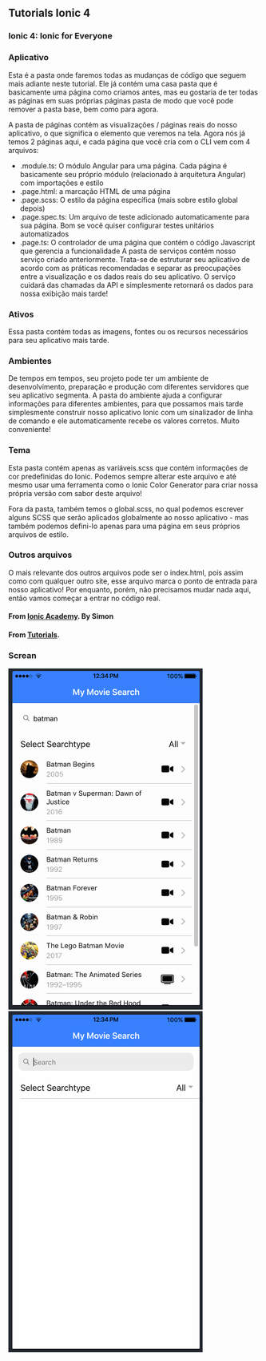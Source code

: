 ## Tutorials Ionic 4 
### Ionic 4: Ionic for Everyone

### Aplicativo
Esta é a pasta onde faremos todas as mudanças de código que seguem mais adiante neste tutorial. Ele já contém uma casa pasta que é basicamente uma página como criamos antes, mas eu gostaria de ter todas as páginas em suas próprias páginas pasta de modo que você pode remover a pasta base, bem como para agora.

A pasta de páginas contém as visualizações / páginas reais do nosso aplicativo, o que significa o elemento que veremos na tela. Agora nós já temos 2 páginas aqui, e cada página que você cria com o CLI vem com 4 arquivos:

* .module.ts: O módulo Angular para uma página. Cada página é basicamente seu próprio módulo (relacionado à arquitetura Angular) com importações e estilo
* .page.html: a marcação HTML de uma página
* .page.scss: O estilo da página específica (mais sobre estilo global depois)
* .page.spec.ts: Um arquivo de teste adicionado automaticamente para sua página. Bom se você quiser configurar testes unitários automatizados
* .page.ts: O controlador de uma página que contém o código Javascript que gerencia a funcionalidade
A pasta de serviços contém nosso serviço criado anteriormente. Trata-se de estruturar seu aplicativo de acordo com as práticas recomendadas e separar as preocupações entre a visualização e os dados reais do seu aplicativo. O serviço cuidará das chamadas da API e simplesmente retornará os dados para nossa exibição mais tarde!

### Ativos
Essa pasta contém todas as imagens, fontes ou os recursos necessários para seu aplicativo mais tarde.

### Ambientes
De tempos em tempos, seu projeto pode ter um ambiente de desenvolvimento, preparação e produção com diferentes servidores que seu aplicativo segmenta. A pasta do ambiente ajuda a configurar informações para diferentes ambientes, para que possamos mais tarde simplesmente construir nosso aplicativo Ionic com um sinalizador de linha de comando e ele automaticamente recebe os valores corretos. Muito conveniente!

### Tema
Esta pasta contém apenas as variáveis.scss que contém informações de cor predefinidas do Ionic. Podemos sempre alterar este arquivo e até mesmo usar uma ferramenta como o Ionic Color Generator para criar nossa própria versão com sabor deste arquivo!

Fora da pasta, também temos o global.scss, no qual podemos escrever alguns SCSS que serão aplicados globalmente ao nosso aplicativo - mas também podemos defini-lo apenas para uma página em seus próprios arquivos de estilo.

### Outros arquivos
O mais relevante dos outros arquivos pode ser o index.html, pois assim como com qualquer outro site, esse arquivo marca o ponto de entrada para nosso aplicativo! Por enquanto, porém, não precisamos mudar nada aqui, então vamos começar a entrar no código real.

#### From [Ionic Academy](https://ionicacademy.com). By Simon 
#### From [Tutorials](https://ionicacademy.com/ionic-4-app-api-calls/).

### Screan

![Farmers Market Finder Demo](ionic-4-movie-search-details.gif)
![Farmers Market Finder Demo](ionic-4-movie-search.gif)




